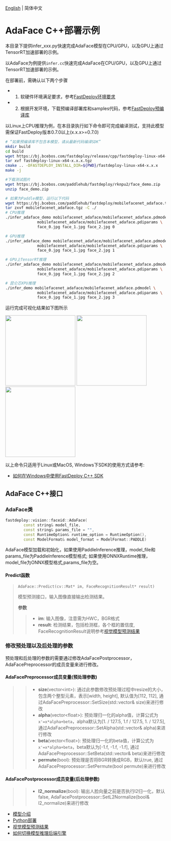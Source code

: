 [English](README_EN.md) | 简体中文
# AdaFace C++部署示例
本目录下提供infer_xxx.py快速完成AdaFace模型在CPU/GPU，以及GPU上通过TensorRT加速部署的示例。

以AdaFace为例提供`infer.cc`快速完成AdaFace在CPU/GPU，以及GPU上通过TensorRT加速部署的示例。

在部署前，需确认以下两个步骤

- 1. 软硬件环境满足要求，参考[FastDeploy环境要求](../../../../../docs/cn/build_and_install/download_prebuilt_libraries.md)  
- 2. 根据开发环境，下载预编译部署库和samples代码，参考[FastDeploy预编译库](../../../../../docs/cn/build_and_install/download_prebuilt_libraries.md)

以Linux上CPU推理为例，在本目录执行如下命令即可完成编译测试，支持此模型需保证FastDeploy版本0.7.0以上(x.x.x>=0.7.0)

```bash
# “如果预编译库不包含本模型，请从最新代码编译SDK”
mkdir build
cd build
wget https://bj.bcebos.com/fastdeploy/release/cpp/fastdeploy-linux-x64-x.x.x.tgz
tar xvf fastdeploy-linux-x64-x.x.x.tgz
cmake .. -DFASTDEPLOY_INSTALL_DIR=${PWD}/fastdeploy-linux-x64-x.x.x
make -j

#下载测试图片
wget https://bj.bcebos.com/paddlehub/fastdeploy/rknpu2/face_demo.zip
unzip face_demo.zip

# 如果为Paddle模型，运行以下代码
wget https://bj.bcebos.com/paddlehub/fastdeploy/mobilefacenet_adaface.tgz
tar zxvf mobilefacenet_adaface.tgz -C ./
# CPU推理
./infer_adaface_demo mobilefacenet_adaface/mobilefacenet_adaface.pdmodel \
              mobilefacenet_adaface/mobilefacenet_adaface.pdiparams \
              face_0.jpg face_1.jpg face_2.jpg 0

# GPU推理
./infer_adaface_demo mobilefacenet_adaface/mobilefacenet_adaface.pdmodel \
              mobilefacenet_adaface/mobilefacenet_adaface.pdiparams \
              face_0.jpg face_1.jpg face_2.jpg 1

# GPU上TensorRT推理
./infer_adaface_demo mobilefacenet_adaface/mobilefacenet_adaface.pdmodel \
              mobilefacenet_adaface/mobilefacenet_adaface.pdiparams \
              face_0.jpg face_1.jpg face_2.jpg 2

# 昆仑芯XPU推理
./infer_demo mobilefacenet_adaface/mobilefacenet_adaface.pdmodel \
              mobilefacenet_adaface/mobilefacenet_adaface.pdiparams \
              face_0.jpg face_1.jpg face_2.jpg 3
```

运行完成可视化结果如下图所示

<div width="700">
<img width="220" float="left" src="https://user-images.githubusercontent.com/67993288/184321537-860bf857-0101-4e92-a74c-48e8658d838c.JPG">
<img width="220" float="left" src="https://user-images.githubusercontent.com/67993288/184322004-a551e6e4-6f47-454e-95d6-f8ba2f47b516.JPG">
<img width="220" float="left" src="https://user-images.githubusercontent.com/67993288/184321622-d9a494c3-72f3-47f1-97c5-8a2372de491f.JPG">
</div>

以上命令只适用于Linux或MacOS, Windows下SDK的使用方式请参考:  
- [如何在Windows中使用FastDeploy C++ SDK](../../../../../docs/cn/faq/use_sdk_on_windows.md)

## AdaFace C++接口

### AdaFace类

```c++
fastdeploy::vision::faceid::AdaFace(
        const string& model_file,
        const string& params_file = "",
        const RuntimeOption& runtime_option = RuntimeOption(),
        const ModelFormat& model_format = ModelFormat::PADDLE)
```

AdaFace模型加载和初始化，如果使用PaddleInference推理，model_file和params_file为PaddleInference模型格式;
如果使用ONNXRuntime推理，model_file为ONNX模型格式,params_file为空。



#### Predict函数

> ```c++
> AdaFace::Predict(cv::Mat* im, FaceRecognitionResult* result)
> ```
>
> 模型预测接口，输入图像直接输出检测结果。
>
> **参数**
>
> > * **im**: 输入图像，注意需为HWC，BGR格式
> > * **result**: 检测结果，包括检测框，各个框的置信度, FaceRecognitionResult说明参考[视觉模型预测结果](../../../../../docs/api/vision_results/)

### 修改预处理以及后处理的参数
预处理和后处理的参数的需要通过修改AdaFacePostprocessor，AdaFacePreprocessor的成员变量来进行修改。

#### AdaFacePreprocessor成员变量(预处理参数)
> > * **size**(vector&lt;int&gt;): 通过此参数修改预处理过程中resize的大小，包含两个整型元素，表示[width, height], 默认值为[112, 112],
      通过AdaFacePreprocessor::SetSize(std::vector<int>& size)来进行修改
> > * **alpha**(vector&lt;float&gt;): 预处理归一化的alpha值，计算公式为`x'=x*alpha+beta`，alpha默认为[1. / 127.5, 1.f / 127.5, 1. / 127.5],
      通过AdaFacePreprocessor::SetAlpha(std::vector<float>& alpha)来进行修改
> > * **beta**(vector&lt;float&gt;): 预处理归一化的beta值，计算公式为`x'=x*alpha+beta`，beta默认为[-1.f, -1.f, -1.f],
      通过AdaFacePreprocessor::SetBeta(std::vector<float>& beta)来进行修改
> > * **permute**(bool): 预处理是否将BGR转换成RGB，默认true,
      通过AdaFacePreprocessor::SetPermute(bool permute)来进行修改

#### AdaFacePostprocessor成员变量(后处理参数)
> > * **l2_normalize**(bool): 输出人脸向量之前是否执行l2归一化，默认false,
      AdaFacePostprocessor::SetL2Normalize(bool& l2_normalize)来进行修改

- [模型介绍](../../)
- [Python部署](../python)
- [视觉模型预测结果](../../../../../docs/api/vision_results/)
- [如何切换模型推理后端引擎](../../../../../docs/cn/faq/how_to_change_backend.md)
